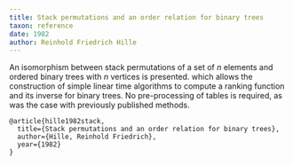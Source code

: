 ```yaml
---
title: Stack permutations and an order relation for binary trees
taxon: reference
date: 1982
author: Reinhold Friedrich Hille
---
```


An isomorphism between stack permutations of a set of $n$ elements and ordered binary trees with $n$ vertices is presented. which allows the construction of simple linear time algorithms to compute a ranking function and its inverse for binary trees. No pre-processing of tables is required, as was the case with previously published methods.

```
@article{hille1982stack,
  title={Stack permutations and an order relation for binary trees},
  author={Hille, Reinhold Friedrich},
  year={1982}
}
```
